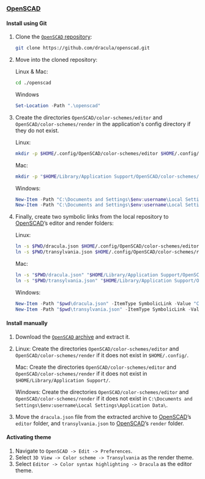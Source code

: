 ### [OpenSCAD](https://openscad.org/)

#### Install using Git

1.  Clone the [`OpenSCAD` repository](https://github.com/dracula/openscad):

    ```sh
    git clone https://github.com/dracula/openscad.git
    ```

2.  Move into the cloned repository:

    Linux & Mac:

    ```bash
    cd ./openscad
    ```

    Windows

    ```PowerShell
    Set-Location -Path ".\openscad"
    ```

3.  Create the directories `OpenSCAD/color-schemes/editor` and `OpenSCAD/color-schemes/render` in the application's config directory if they do not exist.

    Linux:

    ```bash
    mkdir -p $HOME/.config/OpenSCAD/color-schemes/editor $HOME/.config/OpenSCAD/color-schemes/render
    ```

    Mac:

    ```bash
    mkdir -p "$HOME/Library/Application Support/OpenSCAD/color-schemes/editor" "$HOME/Library/Application Support/OpenSCAD/color-schemes/render"
    ```

    Windows:

    ```PowerShell
    New-Item -Path "C:\Documents and Settings\$env:username\Local Settings\Application Data\OpenSCAD\color-schemes\editor" -ItemType Directory
    New-Item -Path "C:\Documents and Settings\$env:username\Local Settings\Application Data\OpenSCAD\color-schemes\render" -ItemType Directory
    ```

4.  Finally, create two symbolic links from the local repository to [OpenSCAD](https://openscad.org/)’s editor and render folders:

    Linux:

    ```bash
    ln -s $PWD/dracula.json $HOME/.config/OpenSCAD/color-schemes/editor
    ln -s $PWD/transylvania.json $HOME/.config/OpenSCAD/color-schemes/render
    ```

    Mac:

    ```bash
    ln -s "$PWD/dracula.json" "$HOME/Library/Application Support/OpenSCAD/color-schemes/editor"
    ln -s "$PWD/transylvania.json" "$HOME/Library/Application Support/OpenSCAD/color-schemes/render"
    ```

    Windows:

    ```PowerShell
    New-Item -Path "$pwd\dracula.json" -ItemType SymbolicLink -Value "C:\Documents and Settings\$env:username\Local Settings\Application Data\OpenSCAD\color-schemes\editor"
    New-Item -Path "$pwd\transylvania.json" -ItemType SymbolicLink -Value "C:\Documents and Settings\$env:username\Local Settings\Application Data\OpenSCAD\color-schemes\render"
    ```

#### Install manually

1.  Download the [`OpenSCAD` archive](https://github.com/dracula/openscad/archive/main.zip) and extract it.

2.  Linux:
    Create the directories `OpenSCAD/color-schemes/editor` and `OpenSCAD/color-schemes/render` if it does not exist in `$HOME/.config/`.

    Mac:
    Create the directories `OpenSCAD/color-schemes/editor` and `OpenSCAD/color-schemes/render` if it does not exist in `$HOME/Library/Application Support/`.

    Windows:
    Create the directories `OpenSCAD/color-schemes/editor` and `OpenSCAD/color-schemes/render` if it does not exist in `C:\Documents and Settings\$env:username\Local Settings\Application Data\`.

3.  Move the `dracula.json` file from the extracted archive to [OpenSCAD](https://github.com/dracula/openscad/archive/main.zip)’s `editor` folder, and `transylvania.json` to [OpenSCAD](https://github.com/dracula/openscad/archive/main.zip)’s `render` folder.

#### Activating theme

1. Navigate to `OpenSCAD -> Edit -> Preferences`.
2. Select `3D View -> Color scheme -> Transylvania` as the render theme.
3. Select `Editor -> Color syntax highlighting -> Dracula` as the editor theme.
